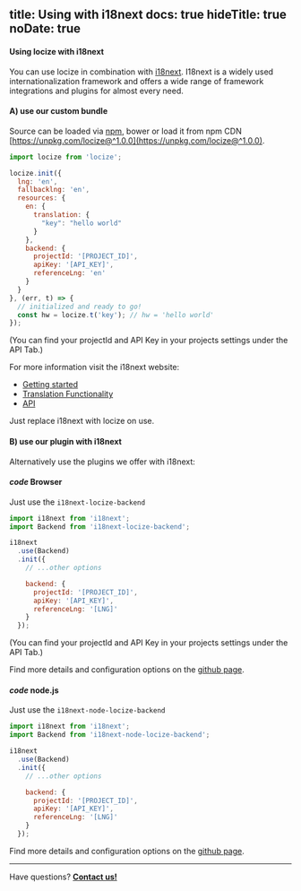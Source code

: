 title: Using with i18next
docs: true
hideTitle: true
noDate: true
---

<h4 class="headline">Using locize with i18next</h4>

You can use locize in combination with [i18next](http://i18next.com). I18next is a widely used internationalization framework and offers a wide range of framework integrations and plugins for almost every need.

<h4 class="headline extra-margin">A) use our custom bundle</h4>

Source can be loaded via [npm](https://www.npmjs.com/package/locize), bower or load it from npm CDN [https://unpkg.com/locize@^1.0.0](https://unpkg.com/locize@^1.0.0).


```js
import locize from 'locize';

locize.init({
  lng: 'en',
  fallbacklng: 'en',
  resources: {
    en: {
      translation: {
        "key": "hello world"
      }
    },
    backend: {
      projectId: '[PROJECT_ID]',
      apiKey: '[API_KEY]',
      referenceLng: 'en'
    }
  }
}, (err, t) => {
  // initialized and ready to go!
  const hw = locize.t('key'); // hw = 'hello world'
});
```

(You can find your projectId and API Key in your projects settings under the API Tab.)

For more information visit the i18next website:

- [Getting started](http://i18next.com/docs/)
- [Translation Functionality](http://i18next.com/translate/)
- [API](http://i18next.com/docs/api/)

Just replace i18next with locize on use.

<h4 class="headline extra-margin">B) use our plugin with i18next</h4>

Alternatively use the plugins we offer with i18next:

<h4 class="headline extra-margin"><i class="material-icons" translated>code</i> Browser</h4>

Just use the `i18next-locize-backend`

```js
import i18next from 'i18next';
import Backend from 'i18next-locize-backend';

i18next
  .use(Backend)
  .init({
    // ...other options

    backend: {
      projectId: '[PROJECT_ID]',
      apiKey: '[API_KEY]',
      referenceLng: '[LNG]'
    }
  });
```

(You can find your projectId and API Key in your projects settings under the API Tab.)

Find more details and configuration options on the [github page](https://github.com/locize/i18next-locize-backend).

<h4 class="headline extra-margin"><i class="material-icons" translated>code</i> node.js</h4>

Just use the `i18next-node-locize-backend`

```js
import i18next from 'i18next';
import Backend from 'i18next-node-locize-backend';

i18next
  .use(Backend)
  .init({
    // ...other options

    backend: {
      projectId: '[PROJECT_ID]',
      apiKey: '[API_KEY]',
      referenceLng: '[LNG]'
    }
  });
```

Find more details and configuration options on the [github page](https://github.com/locize/i18next-node-locize-backend).

<div class="contact">
<hr />
<p class="callout extra-margin">Have questions? <strong><a href="mailto:support@locize.com">Contact us!</a></strong></p>
</div>
